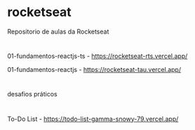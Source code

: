 # rocketseat
 Repositorio de aulas da Rocketseat
#
01-fundamentos-reactjs-ts - https://rocketseat-rts.vercel.app/

01-fundamentos-reactjs - https://rocketseat-tau.vercel.app/

#
desafios práticos
#
To-Do List - https://todo-list-gamma-snowy-79.vercel.app/
